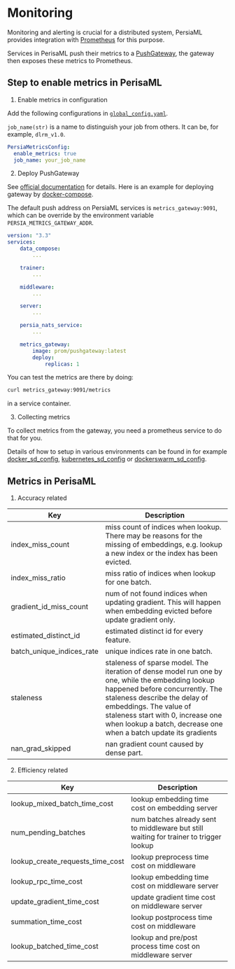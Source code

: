 Monitoring
======

Monitoring and alerting is crucial for a distributed system, PersiaML provides integration with [Prometheus] for this purpose.

Services in PerisaML push their metrics to a [PushGateway], the gateway then exposes these metrics to Prometheus.

## Step to enable metrics in PerisaML

1. Enable metrics in configuration

Add the following configurations in [`global_config.yaml`](../configuring/index.md).

`job_name(str)` is a name to distinguish your job from others. It can be, for example, `dlrm_v1.0`.

```yaml
PersiaMetricsConfig:
  enable_metrics: true
  job_name: your_job_name
```

2. Deploy PushGateway

See [official documentation](https://github.com/prometheus/pushgateway) for details. Here is an example for deploying gateway by [docker-compose].

The default push address on PersiaML services is `metrics_gateway:9091`, which can be override by the environment variable `PERSIA_METRICS_GATEWAY_ADDR`.

```yaml
version: "3.3"
services:
    data_compose:
        ...

    trainer:
        ...

    middleware:
        ...

    server:
        ...

    persia_nats_service:
        ...

    metrics_gateway:
        image: prom/pushgateway:latest
        deploy:
            replicas: 1
```

You can test the metrics are there by doing:

```bash
curl metrics_gateway:9091/metrics
```

in a service container.

3. Collecting metrics

To collect metrics from the gateway, you need a prometheus service to do that for you.

Details of how to setup in various environments can be found in for example [docker_sd_config], [kubernetes_sd_config] or [dockerswarm_sd_config].

## Metrics in PerisaML

1. Accuracy related

|  Key   | Description  |
|  ----  | ----  |
| index_miss_count  | miss count of indices when lookup. There may be reasons for the missing of embeddings, e.g. lookup a new index or the index has been evicted. |
| index_miss_ratio  | miss ratio of indices when lookup for one batch. |
| gradient_id_miss_count | num of not found indices when updating gradient. This will happen when embedding evicted before update gradient only.|
| estimated_distinct_id | estimated distinct id for every feature.|
| batch_unique_indices_rate | unique indices rate in one batch. |
| staleness | staleness of sparse model. The iteration of dense model run one by one, while the embedding lookup happened before concurrently. The staleness describe the delay of embeddings. The value of staleness start with 0, increase one when lookup a batch, decrease one when a batch update its gradients|
| nan_grad_skipped | nan gradient count caused by dense part. |


2. Efficiency related

|  Key   | Description  |
|  ----  | ----  |
| lookup_mixed_batch_time_cost | lookup embedding time cost on embedding server |
| num_pending_batches | num batches already sent to middleware but still waiting for trainer to trigger lookup |
| lookup_create_requests_time_cost | lookup preprocess time cost on middleware |
| lookup_rpc_time_cost | lookup embedding time cost on middleware server |
| update_gradient_time_cost | update gradient time cost on middleware server |
| summation_time_cost | lookup postprocess time cost on middleware |
| lookup_batched_time_cost | lookup and pre/post process time cost on middleware server |






[Prometheus]: https://prometheus.io/docs/introduction/overview/
[PushGateway]: https://github.com/prometheus/pushgateway
[docker-compose]: https://docs.docker.com/compose/
[dockerswarm_sd_config]: https://prometheus.io/docs/prometheus/latest/configuration/configuration/#dockerswarm_sd_config
[docker_sd_config]: https://prometheus.io/docs/prometheus/latest/configuration/configuration/#docker_sd_config
[kubernetes_sd_config]: https://prometheus.io/docs/prometheus/latest/configuration/configuration/#kubernetes_sd_config
[dockerswarm_sd_config]: https://prometheus.io/docs/prometheus/latest/configuration/configuration/#dockerswarm_sd_config
